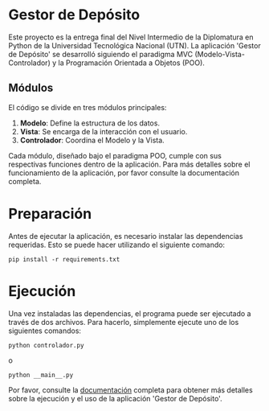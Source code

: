 # Gestor de Depósito

Este proyecto es la entrega final del Nivel Intermedio de la Diplomatura en Python de la Universidad Tecnológica Nacional (UTN). La aplicación 'Gestor de Depósito' se desarrolló siguiendo el paradigma MVC (Modelo-Vista-Controlador) y la Programación Orientada a Objetos (POO).

## Módulos

El código se divide en tres módulos principales:

1. **Modelo**: Define la estructura de los datos.
2. **Vista**: Se encarga de la interacción con el usuario.
3. **Controlador**: Coordina el Modelo y la Vista.

Cada módulo, diseñado bajo el paradigma POO, cumple con sus respectivas funciones dentro de la aplicación. Para más detalles sobre el funcionamiento de la aplicación, por favor consulte la documentación completa.

# Preparación

Antes de ejecutar la aplicación, es necesario instalar las dependencias requeridas. Esto se puede hacer utilizando el siguiente comando:

`pip install -r requirements.txt`

# Ejecución

Una vez instaladas las dependencias, el programa puede ser ejecutado a través de dos archivos. Para hacerlo, simplemente ejecute uno de los siguientes comandos:

`python controlador.py`

o

`python __main__.py`

Por favor, consulte la [documentación](https://zapatajuani.github.io/gestor_de_deposito_docs/) completa para obtener más detalles sobre la ejecución y el uso de la aplicación 'Gestor de Depósito'.
